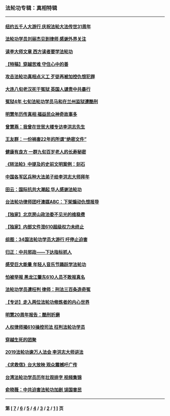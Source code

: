 ### 法轮功专辑：真相特辑
---
#### [纽约五千人大游行 庆祝法轮大法传世31周年](../../pages/nf4389/n13995110.md?08010430) 
#### [法轮功学员刘丽杰见到律师 感谢外界关注](../../pages/nf4389/n13927012.md?08010430) 
#### [读李大师文章 西方读者要学法轮功](../../pages/nf4389/n13925142.md?08010430) 
#### [【特稿】穿越苦难 守住心中的善](../../pages/nf4389/n13784979.md?08010430) 
#### [攻击法轮功真相点义工 歹徒再被加控仇恨犯罪](../../pages/nf4389/n13601019.md?08010430) 
#### [大连八旬老汉死于冤狱 英国人谴责中共暴行](../../pages/nf4389/n13480118.md?08010430) 
#### [冤狱4年 七旬法轮功学员马和在兰州监狱遭酷刑](../../pages/nf4389/n13304688.md?08010430) 
#### [明慧年历传真相 福益民众神奇故事多](../../pages/nf4389/n13294545.md?08010430) 
#### [曾慧燕：我曾在世贸大楼专访李洪志先生](../../pages/nf4389/n12898729.md?08010430) 
#### [王友群：一份祸害22年的所谓“绝密文件”](../../pages/nf4389/n12871750.md?08010430) 
#### [健康有良方 一群九旬百岁老人的长寿秘密](../../pages/nf4389/n12847475.md?08010430) 
#### [《转法轮》中提及的史前文明案例：刻石](../../pages/nf4389/n12758577.md?08010430) 
#### [中国各军区兵种大法弟子给李洪志大师拜年](../../pages/nf4389/n12750047.md?08010430) 
#### [田云：国际抗共大潮起 华人感谢法轮功](../../pages/nf4389/n12357708.md?08010430) 
#### [台法轮功律师团吁澳媒ABC：下架煽动仇恨报导](../../pages/nf4389/n12279917.md?08010430) 
#### [【独家】北京房山政法委不见光的维稳费](../../pages/nf4389/n12031979.md?08010430) 
#### [【独家】内部文件泄610超级权力未终止](../../pages/nf4389/n12023895.md?08010430) 
#### [组图：34国法轮功学员大游行 吁停止迫害](../../pages/nf4389/n11492658.md?08010430) 
#### [归正：中共邪政——下达指标抓人](../../pages/nf4389/n11474770.md?08010430) 
#### [感受巨大能量 年轻人音乐节踊跃学法轮功](../../pages/nf4389/n11441981.md?08010430) 
#### [怕被举报 黑龙江肇东610人员不敢报真名](../../pages/nf4389/n11436499.md?08010430) 
#### [法轮功学员遭枉判 律师：刑法三百条造奇冤](../../pages/nf4389/n11433943.md?08010430) 
#### [【专访】走入两位法轮功修炼者的内心世界](../../pages/nf4389/n11415623.md?08010430) 
#### [明慧20周年报告：酷刑折磨](../../pages/nf4389/n11387954.md?08010430) 
#### [人权律师揭610操控司法 枉判法轮功学员](../../pages/nf4389/n11313370.md?08010430) 
#### [穿越生死的团聚](../../pages/nf4389/n11258922.md?08010430) 
#### [2019法轮功逾万人法会 李洪志大师讲法](../../pages/nf4389/n11265303.md?08010430) 
#### [《求救信》台大放映 观众震撼吁广传](../../pages/nf4389/n10922251.md?08010430) 
#### [台湾法轮功学员历年壮观排字 视频集锦](../../pages/nf4389/n10878789.md?08010430) 
#### [俞晓薇：中共迫害法轮功加剧 误国害民](../../pages/nf4389/n10859260.md?08010430) 

---
#### 第 [ [7](./7.md?08010430) / [6](./6.md?08010430) / [5](./5.md?08010430) / [4](./4.md?08010430) / [3](./3.md?08010430) / [2](./2.md?08010430) / [1](./1.md?08010430) ] 页

